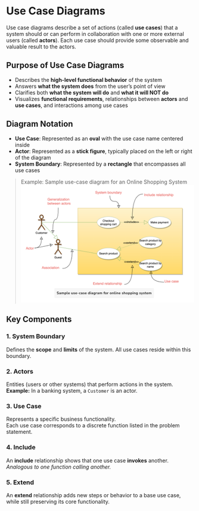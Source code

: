 # Use Case Diagrams

Use case diagrams describe a set of actions (called **use cases**) that a system should or can perform in collaboration with one or more external users (called **actors**). Each use case should provide some observable and valuable result to the actors.

## Purpose of Use Case Diagrams

- Describes the **high-level functional behavior** of the system
- Answers **what the system does** from the user’s point of view
- Clarifies both **what the system will do** and **what it will NOT do**
- Visualizes **functional requirements**, relationships between **actors** and **use cases**, and interactions among use cases

## Diagram Notation

- **Use Case**: Represented as an **oval** with the use case name centered inside
- **Actor**: Represented as a **stick figure**, typically placed on the left or right of the diagram
- **System Boundary**: Represented by a **rectangle** that encompasses all use cases

> Example: Sample use-case diagram for an Online Shopping System  
> <img src="Images/img2.png" alt="description" width="600"/>

## Key Components

### 1. System Boundary

Defines the **scope** and **limits** of the system. All use cases reside within this boundary.

### 2. Actors

Entities (users or other systems) that perform actions in the system.  
**Example:** In a banking system, a `Customer` is an actor.

### 3. Use Case

Represents a specific business functionality.  
Each use case corresponds to a discrete function listed in the problem statement.

### 4. Include

An **include** relationship shows that one use case **invokes** another.  
_Analogous to one function calling another._

### 5. Extend

An **extend** relationship adds new steps or behavior to a base use case, while still preserving its core functionality.
